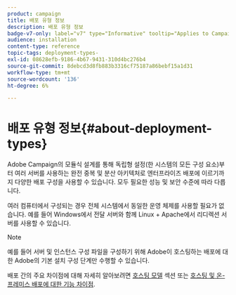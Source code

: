 ```yaml
---
product: campaign
title: 배포 유형 정보
description: 배포 유형 정보
badge-v7-only: label="v7" type="Informative" tooltip="Applies to Campaign Classic v7 only"
audience: installation
content-type: reference
topic-tags: deployment-types-
exl-id: 08628efb-9186-4b67-9431-310d4bc276b4
source-git-commit: 8debcd3d8fb883b3316cf75187a86bebf15a1d31
workflow-type: tm+mt
source-wordcount: '136'
ht-degree: 6%

---
```


# 배포 유형 정보{#about-deployment-types}



Adobe Campaign의 모듈식 설계를 통해 독립형 설정(한 시스템의 모든 구성 요소)부터 여러 서버를 사용하는 완전 중복 및 분산 아키텍처로 엔터프라이즈 배포에 이르기까지 다양한 배포 구성을 사용할 수 있습니다. 모두 필요한 성능 및 보안 수준에 따라 다릅니다.

여러 컴퓨터에서 구성되는 경우 전체 시스템에서 동일한 운영 체제를 사용할 필요가 없습니다. 예를 들어 Windows에서 전달 서버와 함께 Linux + Apache에서 리디렉션 서버를 사용할 수 있습니다.

>[!NOTE]
>
>예를 들어 서버 및 인스턴스 구성 파일을 구성하기 위해 Adobe이 호스팅하는 배포에 대한 Adobe의 기본 설치 구성 단계만 수행할 수 있습니다.
>
>배포 간의 주요 차이점에 대해 자세히 알아보려면 [호스팅 모델](../../installation/using/hosting-models.md) 섹션 또는 [호스팅 및 온-프레미스 배포에 대한 기능 차이점](../../installation/using/capability-matrix.md).
